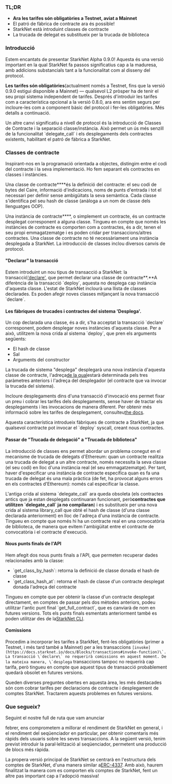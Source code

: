 ### TL;DR

* **Ara les tarifes són obligatòries a Testnet, aviat a Mainnet**
* El patró de fàbrica de contracte ara és possible!
* StarkNet està introduint classes de contracte
* La trucada de delegat es substitueix per la trucada de biblioteca

### Introducció

Estem encantats de presentar StarkNet Alpha 0.9.0! Aquesta és una versió important en la qual StarkNet fa passos significatius cap a la maduresa, amb addicions substancials tant a la funcionalitat com al disseny del protocol.

**Les tarifes són obligatòries**(actualment només a Testnet, fins que la versió 0.9.0 estigui disponible a Mainnet) — qualsevol L2 pròsper ha de tenir el seu propi sistema independent de tarifes. Després d'introduir les tarifes com a característica opcional a la versió 0.8.0, ara ens sentim segurs per incloure-les com a component bàsic del protocol i fer-les obligatòries. Més detalls a continuació.

Un altre canvi significatiu a nivell de protocol és la introducció de Classes de Contracte i la separació classe/instància. Això permet un ús més senzill de la funcionalitat \`delegate_call\` i els desplegaments dels contractes existents, habilitant el patró de fàbrica a StarkNet.

### Classes de contracte

Inspirant-nos en la programació orientada a objectes, distingim entre el codi del contracte i la seva implementació. Ho fem separant els contractes en classes i instàncies.

Una classe de contracte****és la definició del contracte: el seu codi de bytes del Caire, informació d'indicacions, noms de punts d'entrada i tot el necessari per definir sense ambigüitats la seva semàntica. Cada classe s'identifica pel seu hash de classe (anàloga a un nom de classe dels llenguatges OOP).

Una instància de contracte****, o simplement un contracte, és un contracte desplegat corresponent a alguna classe. Tingueu en compte que només les instàncies de contracte es comporten com a contractes, és a dir, tenen el seu propi emmagatzematge i es poden cridar per transaccions/altres contractes. Una classe de contracte no té necessàriament una instància desplegada a StarkNet. La introducció de classes inclou diversos canvis de protocol.

#### "Declarar" la transacció

Estem introduint un nou tipus de transacció a StarkNet: la transacció['declare'](https://docs.starknet.io/docs/Blocks/transactions#declare-transaction), que permet declarar una classe de contracte**.**A diferència de la transacció \`deploy\`, aquesta no desplega cap instància d'aquesta classe. L'estat de StarkNet inclourà una llista de classes declarades. Es poden afegir noves classes mitjançant la nova transacció \`declare\`.

#### Les fàbriques de trucades i contractes del sistema 'Desplega'.

Un cop declarada una classe, és a dir, s'ha acceptat la transacció \`declare\` corresponent, podem desplegar noves instàncies d'aquesta classe. Per a això, utilitzem la nova crida al sistema \`deploy\`, que pren els arguments següents:

* El hash de classe
* Sal
* Arguments del constructor

La trucada de sistema "desplega" desplegarà una nova instància d'aquesta classe de contracte, l'adreça[de la qual](https://docs.starknet.io/docs/Contracts/contract-address)estarà determinada pels tres paràmetres anteriors i l'adreça del desplegador (el contracte que va invocar la trucada del sistema).

Incloure desplegaments dins d'una transacció d'invocació ens permet fixar un preu i cobrar les tarifes dels desplegaments, sense haver de tractar els desplegaments i les invocacions de manera diferent. Per obtenir més informació sobre les tarifes de desplegament, consulteu[the docs](https://docs.starknet.io/docs/Fees/fee-mechanism#deployed-contracts).

Aquesta característica introdueix fàbriques de contracte a StarkNet, ja que qualsevol contracte pot invocar el \`deploy\` syscall, creant nous contractes.

#### Passar de "Trucada de delegació" a "Trucada de biblioteca"

La introducció de classes ens permet abordar un problema conegut en el mecanisme de trucada de delegats d'Ethereum: quan un contracte realitza una trucada de delegat a un altre contracte, només necessita la seva classe (el seu codi) en lloc d'una instància real (el seu emmagatzematge). Per tant, haver d'especificar una instància de contracte específica quan es fa una trucada de delegat és una mala pràctica (de fet, ha provocat alguns errors en els contractes d'Ethereum): només cal especificar la classe.

L'antiga crida al sistema \`delegate_call\` ara queda obsoleta (els contractes antics que ja estan desplegats continuaran funcionant, però**contractes que utilitzen \`delegate_call\` ja no compilaran**) i es substitueix per una nova crida al sistema library_call que obté el hash de classe (d'una classe declarada anteriorment) en lloc de l'adreça d'una instància de contracte. Tingueu en compte que només hi ha un contracte real en una convocatòria de biblioteca, de manera que evitem l'ambigüitat entre el contracte de convocatòria i el contracte d'execució.

#### Nous punts finals de l'API

Hem afegit dos nous punts finals a l'API, que permeten recuperar dades relacionades amb la classe:

* \`get_class_by_hash\`: retorna la definició de classe donada el hash de classe
* \`get_class_hash_at\`: retorna el hash de classe d'un contracte desplegat donada l'adreça del contracte

Tingueu en compte que per obtenir la classe d'un contracte desplegat directament, en comptes de passar pels dos mètodes anteriors, podeu utilitzar l'antic punt final \`get_full_contract\`, que es canviarà de nom en futures versions. Tots els punts finals esmentats anteriorment també es poden utilitzar des de la[StarkNet CLI](https://docs.starknet.io/docs/CLI/commands).

#### Comissions

Procedim a incorporar les tarifes a StarkNet, fent-les obligatòries (primer a Testnet, i més tard també a Mainnet) per a les transaccions ``[invoke](https://docs.starknet.io/docs/Blocks/transactions#invoke-function)\`. La transacció \`declare\` no requerirà comissions en aquest moment. De la mateixa manera, \`desplega`` transaccions tampoc no requerirà cap tarifa, però tingueu en compte que aquest tipus de transacció probablement quedarà obsolet en futures versions.

Queden diverses preguntes obertes en aquesta àrea, les més destacades són com cobrar tarifes per declaracions de contracte i desplegament de comptes StarkNet. Tractarem aquests problemes en futures versions.

### Que segueix?

Seguint el nostre full de ruta que vam anunciar</a>

febrer, ens comprometem a millorar el rendiment de StarkNet en general, i el rendiment del seqüenciador en particular, per obtenir comentaris més ràpids dels usuaris sobre les seves transaccions. A la següent versió, tenim previst introduir la paral·lelització al seqüenciador, permetent una producció de blocs més ràpida.</p> 

La propera versió principal de StarkNet se centrarà en l'estructura dels comptes de StarkNet, d'una manera similar a[ERC-4337](https://medium.com/infinitism/erc-4337-account-abstraction-without-ethereum-protocol-changes-d75c9d94dc4a). Amb això, haurem finalitzat la manera com es comporten els comptes de StarkNet, fent un altre pas important cap a l'adopció massiva!